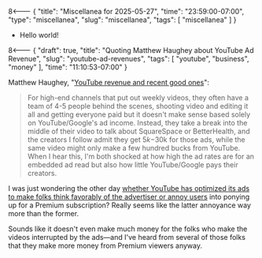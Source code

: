 8<--- { "title": "Miscellanea for 2025-05-27", "time": "23:59:00-07:00", "type": "miscellanea", "slug": "miscellanea", "tags": [ "miscellanea" ] }

- Hello world!

8<--- { "draft": true, "title": "Quoting Matthew Haughey about YouTube Ad Revenue", "slug": "youtube-ad-revenues", "tags": [ "youtube", "business", "money" ], "time": "11:10:53-07:00" }

Matthew Haughey, "[YouTube revenue and recent good ones](https://a.wholelottanothing.org/youtube-revenue-and-recent-good-ones/)":

> For high-end channels that put out weekly videos, they often have a team of 4-5 people behind the scenes, shooting video and editing it all and getting everyone paid but it doesn't make sense based solely on YouTube/Google's ad income. Instead, they take a break into the middle of their video to talk about SquareSpace or BetterHealth, and the creators I follow admit they get $5k-$30k for those ads, while the same video might only make a few hundred bucks from YouTube. When I hear this, I'm both shocked at how high the ad rates are for an embedded ad read but also how little YouTube/Google pays their creators.

I was just wondering the other day [whether YouTube has optimized its ads to make folks think favorably of the advertiser or annoy users](https://blog.lmorchard.com/2025/05/16/ads-ruining-youtube/) into ponying up for a Premium subscription? Really seems like the latter annoyance way more than the former. 

Sounds like it doesn't even make much money for the folks who make the videos interrupted by the ads—and I've heard from several of those folks that they make more money from Premium viewers anyway.